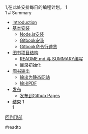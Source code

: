 1,在此处安排每日的编程计划。 
1    
1    # Summary

* [Introduction](README.md)
* [基本安装](整体开发格局论述.md)
   * [Node.js安装](howtouse/nodejsinstall.md)
   * [Gitbook安装](howtouse/gitbookinstall.md)
   * [Gitbook命令行速览](howtouse/gitbookcli.md)
* [图书项目结构](book/README.md)
   * [README.md 与 SUMMARY编写](book/file.md)
   * [目录初始化](book/prjinit.md)
* [图书输出](output/README.md)
   * [输出为静态网站](output/outfile.md)
   * [输出PDF](output/pdfandebook.md)
* [发布](publish/README.md)
   * [发布到Github Pages](publish/gitpages.md)
* [结束](end/README.md)
1    
1    
  
[回到顶部](#整体开发格局论述)





#readto
